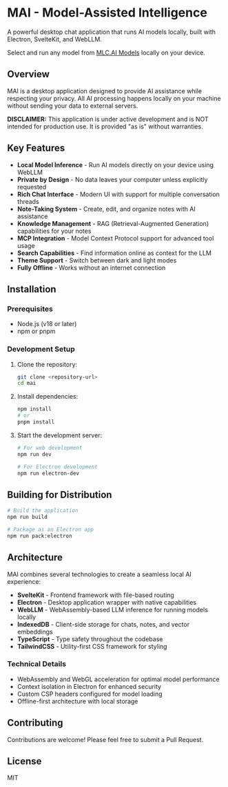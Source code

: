 # MAI - Model-Assisted Intelligence

A powerful desktop chat application that runs AI models locally, built with Electron, SvelteKit, and WebLLM.

Select and run any model from [MLC.AI Models](https://mlc.ai/models) locally on your device. 

## Overview

MAI is a desktop application designed to provide AI assistance while respecting your privacy. All AI processing happens locally on your machine without sending your data to external servers.

**DISCLAIMER:** This application is under active development and is NOT intended for production use. It is provided "as is" without warranties.

## Key Features

- **Local Model Inference** - Run AI models directly on your device using WebLLM
- **Private by Design** - No data leaves your computer unless explicitly requested
- **Rich Chat Interface** - Modern UI with support for multiple conversation threads
- **Note-Taking System** - Create, edit, and organize notes with AI assistance
- **Knowledge Management** - RAG (Retrieval-Augmented Generation) capabilities for your notes
- **MCP Integration** - Model Context Protocol support for advanced tool usage
- **Search Capabilities** - Find information online as context for the LLM
- **Theme Support** - Switch between dark and light modes
- **Fully Offline** - Works without an internet connection

## Installation

### Prerequisites
- Node.js (v18 or later)
- npm or pnpm

### Development Setup

1. Clone the repository:
   ```bash
   git clone <repository-url>
   cd mai
   ```

2. Install dependencies:
   ```bash
   npm install
   # or
   pnpm install
   ```

3. Start the development server:
   ```bash
   # For web development
   npm run dev
   
   # For Electron development
   npm run electron-dev
   ```

## Building for Distribution

```bash
# Build the application
npm run build

# Package as an Electron app
npm run pack:electron
```

## Architecture

MAI combines several technologies to create a seamless local AI experience:

- **SvelteKit** - Frontend framework with file-based routing
- **Electron** - Desktop application wrapper with native capabilities
- **WebLLM** - WebAssembly-based LLM inference for running models locally
- **IndexedDB** - Client-side storage for chats, notes, and vector embeddings
- **TypeScript** - Type safety throughout the codebase
- **TailwindCSS** - Utility-first CSS framework for styling

### Technical Details

- WebAssembly and WebGL acceleration for optimal model performance
- Context isolation in Electron for enhanced security
- Custom CSP headers configured for model loading
- Offline-first architecture with local storage

## Contributing

Contributions are welcome! Please feel free to submit a Pull Request.

## License

MIT